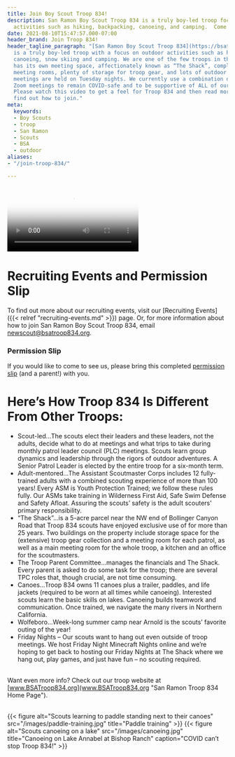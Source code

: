 ```yaml
---
title: Join Boy Scout Troop 834!
description: San Ramon Boy Scout Troop 834 is a truly boy-led troop focused on outdoor
  activities such as hiking, backpacking, canoeing, and camping.  Come join 'The Shack'!
date: 2021-08-10T15:47:57.000-07:00
header_brand: Join Troop 834!
header_tagline_paragraph: "[San Ramon Boy Scout Troop 834](https://bsatroop834.org)
  is a truly boy-led troop with a focus on outdoor activities such as hiking, backpacking,
  canoeing, snow skiing and camping. We are one of the few troops in the area that
  has its own meeting space, affectionately known as “The Shack”, complete with patrol
  meeting rooms, plenty of storage for troop gear, and lots of outdoor space. Our
  meetings are held on Tuesday nights. We currently use a combination of outdoor and
  Zoom meetings to remain COVID-safe and to be supportive of ALL of our families.
  Please watch this video to get a feel for Troop 834 and then read more below to
  find out how to join."
meta:
  keywords:
  - Boy Scouts
  - troop
  - San Ramon
  - Scouts
  - BSA
  - outdoor
aliases:
- "/join-troop-834/"

---
```


<video alt="Slideshow of pictures from Troop 834 outings and activities" controls controlslist="nodownload" poster="/images/slideshow-thumb.png">
	<source src="/videos/slideshow.mp4" type="video/mp4">
</video>

# Recruiting Events and Permission Slip

To find out more about our recruiting events, visit our
[Recruiting Events]({{< relref "recruiting-events.md" >}}) page. Or, for more
information about how to join San Ramon Boy Scout Troop 834, email
newscout@bsatroop834.org.

### Permission Slip

If you would like to come to see us, please bring this completed [permission slip](/troop-recruiting-invite-2021-w-permission.pdf "Recruiting Event Permission Slip") (and a parent!) with you.

# Here’s How Troop 834 Is Different From Other Troops:

* Scout-led…The scouts elect their leaders and these leaders, not the adults, decide what to do at meetings and what trips to take during monthly patrol leader council (PLC) meetings.  Scouts learn group dynamics and leadership through the rigors of outdoor adventures.  A Senior Patrol Leader is elected by the entire troop for a six-month term.
* Adult-mentored…The Assistant Scoutmaster Corps includes 12 fully-trained adults with a combined scouting experience of more than 100 years!  Every ASM is Youth Protection Trained; we follow these rules fully.  Our ASMs take training in Wilderness First Aid, Safe Swim Defense and Safety Afloat.  Assuring the scouts’ safety is the adult scouters’ primary responsibility.
* “The Shack”…is a 5-acre parcel near the NW end of Bollinger Canyon Road that Troop 834 scouts have enjoyed exclusive use of for more than 25 years.  Two buildings on the property include storage space for the (extensive) troop gear collection and a meeting room for each patrol, as well as a main meeting room for the whole troop, a kitchen and an office for the scoutmasters.
* The Troop Parent Committee…manages the financials and The Shack.  Every parent is asked to do some task for the troop; there are several TPC roles that, though crucial, are not time consuming.
* Canoes…Troop 834 owns 11 canoes plus a trailer, paddles, and life jackets (required to be worn at all times while canoeing).  Interested scouts learn the basic skills on lakes.  Canoeing builds teamwork and communication.  Once trained, we navigate the many rivers in Northern California.
* Wolfeboro…Week-long summer camp near Arnold is the scouts’ favorite outing of the year!
* Friday Nights – Our scouts want to hang out even outside of troop meetings.  We host Friday Night Minecraft Nights online and we’re hoping to get back to hosting our Friday Nights at The Shack where we hang out, play games, and just have fun – no scouting required.

<br>Want even more info?  Check out our troop website at [www.BSATroop834.org](www.BSATroop834.org "San Ramon Troop 834 Home Page").

<br>
<div id="gallery">
{{< figure alt="Scouts learning to paddle standing next to their canoes" src="/images/paddle-training.jpg" title="Paddle training" >}}
{{< figure alt="Scouts canoeing on a lake" src="/images/canoeing.jpg" title="Canoeing on Lake Annabel at Bishop Ranch" caption="COVID can’t stop Troop 834!" >}}
</div>
